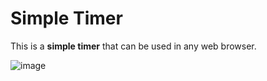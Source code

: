 # Simple Timer

This is a **simple timer** that can be used in any web browser.

![image](https://user-images.githubusercontent.com/11338515/106134450-d7340080-6166-11eb-88c0-46fb37e803c6.png)
